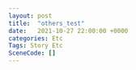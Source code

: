 ```yaml
---
layout: post
title:  "others_test"
date:   2021-10-27 22:00:00 +0000
categories: Etc
Tags: Story Etc
SceneCode: []
---
```

